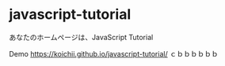 # javascript-tutorial
あなたのホームページは、JavaScript Tutorial 

Demo
https://koichii.github.io/javascript-tutorial/
ｃｂｂｂｂｂｂ
